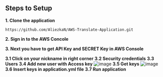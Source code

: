 ## Steps to Setup

**1. Clone the application**
```ssh
https://github.com/AliezkaN/AWS-Translate-Application.git
```

**2. Sign in to the AWS Concole**

**3. Next you have to get API Key and SECRET Key in AWS Console**

**3.1 Click on your nickname in right corner**
**3.2 Security credentials**
**3.3 Users**
**3.4 Add new user with Access key**
![image](https://user-images.githubusercontent.com/84874469/212772234-85b42edc-00ec-4b7e-9ffd-9c5bbdb79942.png)
**3.5 Get keys**
![image](https://user-images.githubusercontent.com/84874469/212772804-de7fa9b5-17f0-4d8e-948c-e94e0b3494c5.png)
**3.6 Insert keys in application.yml file**
**3.7 Run application**
